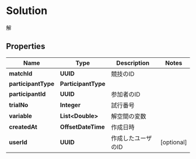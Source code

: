 

# Solution

解

## Properties

| Name | Type | Description | Notes |
|------------ | ------------- | ------------- | -------------|
|**matchId** | **UUID** | 競技のID |  |
|**participantType** | **ParticipantType** |  |  |
|**participantId** | **UUID** | 参加者のID |  |
|**trialNo** | **Integer** | 試行番号 |  |
|**variable** | **List&lt;Double&gt;** | 解空間の変数 |  |
|**createdAt** | **OffsetDateTime** | 作成日時 |  |
|**userId** | **UUID** | 作成したユーザのID |  [optional] |




